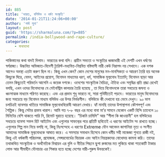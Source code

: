```yaml
---
id: 885
title: 'ভারত, বলিউড ও ধর্ষণ সংস্কৃতি'
date: '2014-01-21T11:24:06+00:00'
author: 'শর্মা লুনা'
layout: post
guid: 'https://sharmaluna.com/?p=885'
permalink: /india-bollywood-and-rape-culture/
categories:
    - মাথাব্যাথা
---
```


পাকিস্তানের কথা বাদই দিলাম। ভারতের কথা বলি। প্রাচীন সভ্যতা ও সংস্কৃতির ধ্বজাধারী এই দেশটি এখন ধর্ষণের স্বর্গরাজ্য। উচ্চবিত্ত অভিজাত-বিদেশী ট্যুরিস্ট-মধ্যবিত্ত-নিম্নবিত্ত বস্তিবাসী নারী কেউ নিরাপদ নয় সেখানে। এক দশক আগেও অবস্থা এতটা করুণ ছিল না। কিন্তু এখন কেন? কোন দেশের মানুষের মন-মানসিকতা ও আচরণ তৈরি হয় অনেক কিছুকে ঘিরে, যেমন, আইনের প্রয়োগ, বিনোদন মাধ্যমের ধরণ, ধর্ম, সামাজিক মূল্যবোধ ইত্যাদি; বিনোদন ছাড়া আর তেমন কিছুতেই পরিবর্তন আসেনি এ কয়েক দশকে। ওদেশের সাংস্কৃতিক বৈচিত্র্য, ঐতিহ্য এবং সমৃদ্ধির প্রতি শ্রদ্ধা রেখেই বলছি, এখন ওদের বিনোদনের যে মেইনস্ট্রিম কালচার তৈরি হয়েছে , তা দিয়ে বিনোদনকে তারা সবচেয়ে জঘন্য ও ধ্বংসাত্মক মাধ্যমে পরিণত করেছে। এবং এর প্রভাব শুধু ভারতে না, সারা পৃথিবীতেই পড়বে। ভারতের মানুষ বিনোদনের জন্য সবচেয়ে বড় বিনোদন মাধ্যম বলিউড এর উপর নির্ভরশীল। বলিউডে কী দেখানো হয় ভেবে দেখুন। ৯০ ভাগ চলচিত্রই ব্যাবসার খাতিরে সামাজিক মূল্যবোধবিরোধী আচরণ দেখায়। হ্যাঁ মানছি তাদের উপাস্থাপনা কৌশলপূর্ণ এবং শৈল্পিক। কিন্তু সেটার প্রভাব খারাপ। আমি গত ৭-৮ বছর এর মধ্যে বাবা মা’র সামনে যেকোন একটি হিন্দি চ্যানেলে ১০ মিনিটের বেশি থাকতে পারি নি, রিমোট ঘুরাতে হয়েছে। “চিকনি চামিলি” আর “শীলা কি জাওয়ানী” হল বলিউডের সবচেয়ে ব্যাবসা সফল হিট আইটেম এবং এগুলোর সাফল্যের পরে প্রতিটি ছবিতেই এ ধরণের আইটেম সং রাখতে হচ্ছে। এগুলোর শিল্প মান নিয়ে বলছি না, কিন্তু নিঃসন্দেহে এ ধরণের Extreme যৌন আবেদন জাগানিয়া নৃত্য ও সংগীত আমাদের সামাজিক মূল্যবোধকে আঘাত করে। এ সমস্যার সমাধান হিসেবে কোন ধর্মীয় সহী মাজেজা শুনতে রাজী নই, কিন্তু এই ধর্ষকামী পরিচালক, প্রযোজক, সেন্সরবোর্ডের বিচারক এবং আইন নিয়ন্ত্রকদের বোধোদয় কামনা করি। তাদের তথাকথিত সাংস্কৃতিক ও অর্থনৈতিক বিশ্বায়ন এর বুলি ও নীতির পিছনে ছুপা রুস্তমের মত লুকিয়ে থাকা শতকোটি টাকার লোভ আর সীমাহীন যৌনাচার এর শিকার হতে হচ্ছে দেশের নারী-পুরুষ উভয়কেই।